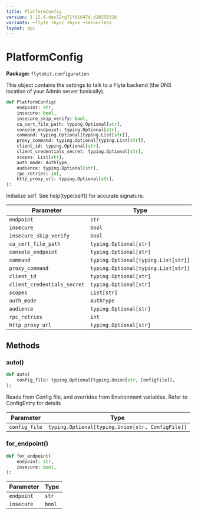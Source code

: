 ```yaml
---
title: PlatformConfig
version: 1.15.4.dev12+g71fb1647d.d20250316
variants: +flyte +byoc +byok +serverless
layout: api
---
```


# PlatformConfig

**Package:** `flytekit.configuration`

This object contains the settings to talk to a Flyte backend (the DNS location of your Admin server basically).



```python
def PlatformConfig(
    endpoint: str,
    insecure: bool,
    insecure_skip_verify: bool,
    ca_cert_file_path: typing.Optional[str],
    console_endpoint: typing.Optional[str],
    command: typing.Optional[typing.List[str]],
    proxy_command: typing.Optional[typing.List[str]],
    client_id: typing.Optional[str],
    client_credentials_secret: typing.Optional[str],
    scopes: List[str],
    auth_mode: AuthType,
    audience: typing.Optional[str],
    rpc_retries: int,
    http_proxy_url: typing.Optional[str],
):
```
Initialize self.  See help(type(self)) for accurate signature.


| Parameter | Type |
|-|-|
| `endpoint` | `str` |
| `insecure` | `bool` |
| `insecure_skip_verify` | `bool` |
| `ca_cert_file_path` | `typing.Optional[str]` |
| `console_endpoint` | `typing.Optional[str]` |
| `command` | `typing.Optional[typing.List[str]]` |
| `proxy_command` | `typing.Optional[typing.List[str]]` |
| `client_id` | `typing.Optional[str]` |
| `client_credentials_secret` | `typing.Optional[str]` |
| `scopes` | `List[str]` |
| `auth_mode` | `AuthType` |
| `audience` | `typing.Optional[str]` |
| `rpc_retries` | `int` |
| `http_proxy_url` | `typing.Optional[str]` |
## Methods

### auto()

```python
def auto(
    config_file: typing.Optional[typing.Union[str, ConfigFile]],
):
```
Reads from Config file, and overrides from Environment variables. Refer to ConfigEntry for details


| Parameter | Type |
|-|-|
| `config_file` | `typing.Optional[typing.Union[str, ConfigFile]]` |
### for_endpoint()

```python
def for_endpoint(
    endpoint: str,
    insecure: bool,
):
```
| Parameter | Type |
|-|-|
| `endpoint` | `str` |
| `insecure` | `bool` |
